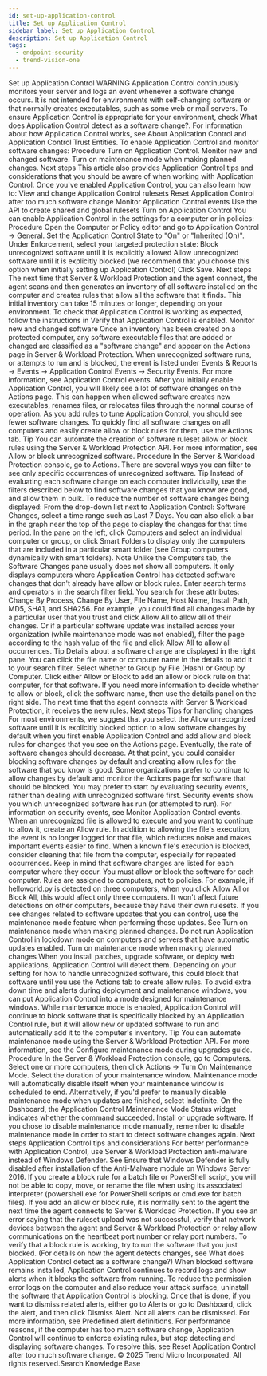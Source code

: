 ```yaml
---
id: set-up-application-control
title: Set up Application Control
sidebar_label: Set up Application Control
description: Set up Application Control
tags:
  - endpoint-security
  - trend-vision-one
---
```


 Set up Application Control WARNING Application Control continuously monitors your server and logs an event whenever a software change occurs. It is not intended for environments with self-changing software or that normally creates executables, such as some web or mail servers. To ensure Application Control is appropriate for your environment, check What does Application Control detect as a software change?. For information about how Application Control works, see About Application Control and Application Control Trust Entities. To enable Application Control and monitor software changes: Procedure Turn on Application Control. Monitor new and changed software. Turn on maintenance mode when making planned changes. Next steps This article also provides Application Control tips and considerations that you should be aware of when working with Application Control. Once you've enabled Application Control, you can also learn how to: View and change Application Control rulesets Reset Application Control after too much software change Monitor Application Control events Use the API to create shared and global rulesets Turn on Application Control You can enable Application Control in the settings for a computer or in policies: Procedure Open the Computer or Policy editor and go to Application Control → General. Set the Application Control State to "On" or "Inherited (On)". Under Enforcement, select your targeted protection state: Block unrecognized software until it is explicitly allowed Allow unrecognized software until it is explicitly blocked (we recommend that you choose this option when initially setting up Application Control) Click Save. Next steps The next time that Server & Workload Protection and the agent connect, the agent scans and then generates an inventory of all software installed on the computer and creates rules that allow all the software that it finds. This initial inventory can take 15 minutes or longer, depending on your environment. To check that Application Control is working as expected, follow the instructions in Verify that Application Control is enabled. Monitor new and changed software Once an inventory has been created on a protected computer, any software executable files that are added or changed are classified as a "software change" and appear on the Actions page in Server & Workload Protection. When unrecognized software runs, or attempts to run and is blocked, the event is listed under Events & Reports → Events → Application Control Events → Security Events. For more information, see Application Control events. After you initially enable Application Control, you will likely see a lot of software changes on the Actions page. This can happen when allowed software creates new executables, renames files, or relocates files through the normal course of operation. As you add rules to tune Application Control, you should see fewer software changes. To quickly find all software changes on all computers and easily create allow or block rules for them, use the Actions tab. Tip You can automate the creation of software ruleset allow or block rules using the Server & Workload Protection API. For more information, see Allow or block unrecognized software. Procedure In the Server & Workload Protection console, go to Actions. There are several ways you can filter to see only specific occurrences of unrecognized software. Tip Instead of evaluating each software change on each computer individually, use the filters described below to find software changes that you know are good, and allow them in bulk. To reduce the number of software changes being displayed: From the drop-down list next to Application Control: Software Changes, select a time range such as Last 7 Days. You can also click a bar in the graph near the top of the page to display the changes for that time period. In the pane on the left, click Computers and select an individual computer or group, or click Smart Folders to display only the computers that are included in a particular smart folder (see Group computers dynamically with smart folders). Note Unlike the Computers tab, the Software Changes pane usually does not show all computers. It only displays computers where Application Control has detected software changes that don't already have allow or block rules. Enter search terms and operators in the search filter field. You search for these attributes: Change By Process, Change By User, File Name, Host Name, Install Path, MD5, SHA1, and SHA256. For example, you could find all changes made by a particular user that you trust and click Allow All to allow all of their changes. Or if a particular software update was installed across your organization (while maintenance mode was not enabled), filter the page according to the hash value of the file and click Allow All to allow all occurrences. Tip Details about a software change are displayed in the right pane. You can click the file name or computer name in the details to add it to your search filter. Select whether to Group by File (Hash) or Group by Computer. Click either Allow or Block to add an allow or block rule on that computer, for that software. If you need more information to decide whether to allow or block, click the software name, then use the details panel on the right side. The next time that the agent connects with Server & Workload Protection, it receives the new rules. Next steps Tips for handling changes For most environments, we suggest that you select the Allow unrecognized software until it is explicitly blocked option to allow software changes by default when you first enable Application Control and add allow and block rules for changes that you see on the Actions page. Eventually, the rate of software changes should decrease. At that point, you could consider blocking software changes by default and creating allow rules for the software that you know is good. Some organizations prefer to continue to allow changes by default and monitor the Actions page for software that should be blocked. You may prefer to start by evaluating security events, rather than dealing with unrecognized software first. Security events show you which unrecognized software has run (or attempted to run). For information on security events, see Monitor Application Control events. When an unrecognized file is allowed to execute and you want to continue to allow it, create an Allow rule. In addition to allowing the file's execution, the event is no longer logged for that file, which reduces noise and makes important events easier to find. When a known file's execution is blocked, consider cleaning that file from the computer, especially for repeated occurrences. Keep in mind that software changes are listed for each computer where they occur. You must allow or block the software for each computer. Rules are assigned to computers, not to policies. For example, if helloworld.py is detected on three computers, when you click Allow All or Block All, this would affect only three computers. It won't affect future detections on other computers, because they have their own rulesets. If you see changes related to software updates that you can control, use the maintenance mode feature when performing those updates. See Turn on maintenance mode when making planned changes. Do not run Application Control in lockdown mode on computers and servers that have automatic updates enabled. Turn on maintenance mode when making planned changes When you install patches, upgrade software, or deploy web applications, Application Control will detect them. Depending on your setting for how to handle unrecognized software, this could block that software until you use the Actions tab to create allow rules. To avoid extra down time and alerts during deployment and maintenance windows, you can put Application Control into a mode designed for maintenance windows. While maintenance mode is enabled, Application Control will continue to block software that is specifically blocked by an Application Control rule, but it will allow new or updated software to run and automatically add it to the computer's inventory. Tip You can automate maintenance mode using the Server & Workload Protection API. For more information, see the Configure maintenance mode during upgrades guide. Procedure In the Server & Workload Protection console, go to Computers. Select one or more computers, then click Actions → Turn On Maintenance Mode. Select the duration of your maintenance window. Maintenance mode will automatically disable itself when your maintenance window is scheduled to end. Alternatively, if you'd prefer to manually disable maintenance mode when updates are finished, select Indefinite. On the Dashboard, the Application Control Maintenance Mode Status widget indicates whether the command succeeded. Install or upgrade software. If you chose to disable maintenance mode manually, remember to disable maintenance mode in order to start to detect software changes again. Next steps Application Control tips and considerations For better performance with Application Control, use Server & Workload Protection anti-malware instead of Windows Defender. See Ensure that Windows Defender is fully disabled after installation of the Anti-Malware module on Windows Server 2016. If you create a block rule for a batch file or PowerShell script, you will not be able to copy, move, or rename the file when using its associated interpreter (powershell.exe for PowerShell scripts or cmd.exe for batch files). If you add an allow or block rule, it is normally sent to the agent the next time the agent connects to Server & Workload Protection. If you see an error saying that the ruleset upload was not successful, verify that network devices between the agent and Server & Workload Protection or relay allow communications on the heartbeat port number or relay port numbers. To verify that a block rule is working, try to run the software that you just blocked. (For details on how the agent detects changes, see What does Application Control detect as a software change?) When blocked software remains installed, Application Control continues to record logs and show alerts when it blocks the software from running. To reduce the permission error logs on the computer and also reduce your attack surface, uninstall the software that Application Control is blocking. Once that is done, if you want to dismiss related alerts, either go to Alerts or go to Dashboard, click the alert, and then click Dismiss Alert. Not all alerts can be dismissed. For more information, see Predefined alert definitions. For performance reasons, if the computer has too much software change, Application Control will continue to enforce existing rules, but stop detecting and displaying software changes. To resolve this, see Reset Application Control after too much software change. © 2025 Trend Micro Incorporated. All rights reserved.Search Knowledge Base
